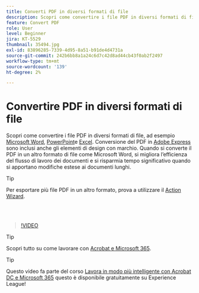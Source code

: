 ```yaml
---
title: Converti PDF in diversi formati di file
description: Scopri come convertire i file PDF in diversi formati di file, ad esempio Microsoft Word, Excel o PowerPoint
feature: Convert PDF
role: User
level: Beginner
jira: KT-5529
thumbnail: 35494.jpg
exl-id: 83896285-7339-4d95-8a51-b91de4d4731a
source-git-commit: 242b6bb8a1a24c6d7c42d8ad44cb43f0ab2f2497
workflow-type: tm+mt
source-wordcount: '139'
ht-degree: 2%

---
```


# Convertire PDF in diversi formati di file

Scopri come convertire i file PDF in diversi formati di file, ad esempio [Microsoft Word](https://www.adobe.com/it/acrobat/online/pdf-to-word.html), [PowerPoint](https://www.adobe.com/it/acrobat/online/pdf-to-ppt.html)e [Excel](https://www.adobe.com/it/acrobat/online/pdf-to-excel.html). Conversione del PDF in [Adobe Express](https://express.adobe.com) sono inclusi anche gli elementi di design con marchio. Quando si converte il PDF in un altro formato di file come Microsoft Word, si migliora l’efficienza del flusso di lavoro dei documenti e si risparmia tempo significativo quando si apportano modifiche estese ai documenti lunghi.

>[!TIP]
>
>Per esportare più file PDF in un altro formato, prova a utilizzare il [Action Wizard](../advanced-tasks/action.md).

<br> 

>[!VIDEO](https://video.tv.adobe.com/v/35494?quality=12&learn=on&hidetitle=true)

>[!TIP]
>
>Scopri tutto su come lavorare con [Acrobat e Microsoft 365](../integrate/integrate-overview.md).

>[!TIP]
>
>Questo video fa parte del corso [Lavora in modo più intelligente con Acrobat DC e Microsoft 365](https://experienceleague.adobe.com/?recommended=Acrobat-U-1-2021.microsoft365) questo è disponibile gratuitamente su Experience League!
